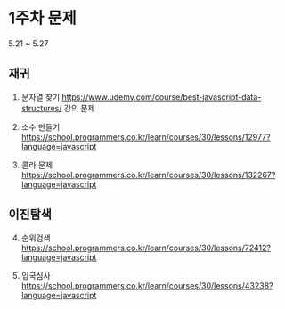 # 1주차 문제
5.21 ~ 5.27

## 재귀

1. 문자열 찾기 
https://www.udemy.com/course/best-javascript-data-structures/ 강의 문제

2. 소수 만들기
https://school.programmers.co.kr/learn/courses/30/lessons/12977?language=javascript

3. 콜라 문제
https://school.programmers.co.kr/learn/courses/30/lessons/132267?language=javascript

## 이진탐색

4. 순위검색
https://school.programmers.co.kr/learn/courses/30/lessons/72412?language=javascript

5. 입국심사
https://school.programmers.co.kr/learn/courses/30/lessons/43238?language=javascript

